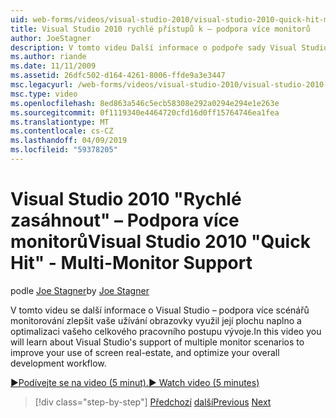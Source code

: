```yaml
---
uid: web-forms/videos/visual-studio-2010/visual-studio-2010-quick-hit-multi-monitor-support
title: Visual Studio 2010 rychlé přístupů k – podpora více monitorů
author: JoeStagner
description: V tomto videu Další informace o podpoře sady Visual Studio zlepšit vaše užívání obrazovky využil její plochu naplno více scénářů monitorování a optimalizace celkových...
ms.author: riande
ms.date: 11/11/2009
ms.assetid: 26dfc502-d164-4261-8006-ffde9a3e3447
msc.legacyurl: /web-forms/videos/visual-studio-2010/visual-studio-2010-quick-hit-multi-monitor-support
msc.type: video
ms.openlocfilehash: 8ed863a546c5ecb58308e292a0294e294e1e263e
ms.sourcegitcommit: 0f1119340e4464720cfd16d0ff15764746ea1fea
ms.translationtype: MT
ms.contentlocale: cs-CZ
ms.lasthandoff: 04/09/2019
ms.locfileid: "59378205"
---
```

# <a name="visual-studio-2010-quick-hit---multi-monitor-support"></a><span data-ttu-id="555af-103">Visual Studio 2010 "Rychlé zasáhnout" – Podpora více monitorů</span><span class="sxs-lookup"><span data-stu-id="555af-103">Visual Studio 2010 "Quick Hit" - Multi-Monitor Support</span></span>

<span data-ttu-id="555af-104">podle [Joe Stagner](https://github.com/JoeStagner)</span><span class="sxs-lookup"><span data-stu-id="555af-104">by [Joe Stagner](https://github.com/JoeStagner)</span></span>

<span data-ttu-id="555af-105">V tomto videu se další informace o Visual Studio – podpora více scénářů monitorování zlepšit vaše užívání obrazovky využil její plochu naplno a optimalizaci vašeho celkového pracovního postupu vývoje.</span><span class="sxs-lookup"><span data-stu-id="555af-105">In this video you will learn about Visual Studio's support of multiple monitor scenarios to improve your use of screen real-estate, and optimize your overall development workflow.</span></span> 

[<span data-ttu-id="555af-106">&#9654;Podívejte se na video (5 minut).</span><span class="sxs-lookup"><span data-stu-id="555af-106">&#9654; Watch video (5 minutes)</span></span>](https://channel9.msdn.com/Blogs/ASP-NET-Site-Videos/visual-studio-2010-quick-hit-multi-monitor-support)

> [!div class="step-by-step"]
> <span data-ttu-id="555af-107">[Předchozí](visual-studio-2010-quick-hit-intellisense-smart-lists.md)
> [další](visual-studio-2010-quick-hit-new-web-project-template.md)</span><span class="sxs-lookup"><span data-stu-id="555af-107">[Previous](visual-studio-2010-quick-hit-intellisense-smart-lists.md)
[Next](visual-studio-2010-quick-hit-new-web-project-template.md)</span></span>
